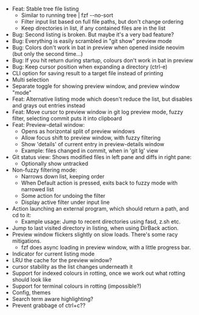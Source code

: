 * Feat: Stable tree file listing
  - Similar to running tree | fzf --no-sort
  - Filter input list based on full file paths, but don't change ordering
  - Keep directories in list, if any contained files are in the list
* Bug: Second listing is broken. But maybe it's a very bad feature?
* Bug: Everything is easily scrambled in "git show" preview mode
* Bug: Colors don't work in bat in preview when opened inside neovim (but only the second time...)
* Bug: If you hit return during startup, colours don't work in bat in preview
* Bug: Keep cursor position when expanding a directory (ctrl-e)
* CLI option for saving result to a target file instead of printing
* Multi selection
* Separate toggle for showing preview window, and preview window "mode"
* Feat: Alternative listing mode which doesn't reduce the list, but disables and grays out entries instead
* Feat: Move cursor to preview window in git log preview mode, fuzzy filter, selecting commit puts it into clipboard
* Feat: Preview-detail window:
  - Opens as horizontal split of preview windows
  - Allow focus shift to preview window, with fuzzy filtering
  - Show 'details' of current entry in preview-details window
  - Example: files changed in commit, when in 'git lg' view
* Git status view: Shows modified files in left pane and diffs in right pane:
  - Optionally show untracked
* Non-fuzzy filtering mode:
    - Narrows down list, keeping order
    - When Default action is pressed, exits back to fuzzy mode with narrowed list
    - Some action for undoing the filter
    - Display active filter under input line
* Action launching an external program, which should return a path, and cd to it:
  - Example usage: Jump to recent directories using fasd, z.sh etc.
* Jump to last visited directory in listing, when using DirBack action.
* Preview window flickers slightly on slow loads. There's some racy mitigations.
  - fzf does async loading in preview window, with a little progress bar.
* Indicator for current listing mode
* LRU the cache for the preview window?
* cursor stability as the list changes underneath it
* Support for indexed colours in rotting, once we work out what rotting should look like
* Support for terminal colours in rotting (impossible?)
* Config, themes
* Search term aware highlighting?
* Prevent grabbage of ctrl+c??
